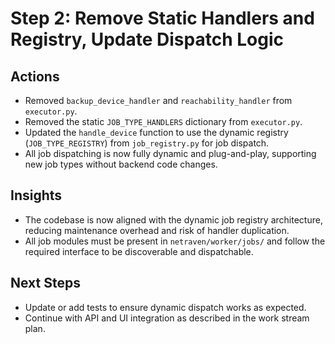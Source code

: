 # Step 2: Remove Static Handlers and Registry, Update Dispatch Logic

## Actions
- Removed `backup_device_handler` and `reachability_handler` from `executor.py`.
- Removed the static `JOB_TYPE_HANDLERS` dictionary from `executor.py`.
- Updated the `handle_device` function to use the dynamic registry (`JOB_TYPE_REGISTRY`) from `job_registry.py` for job dispatch.
- All job dispatching is now fully dynamic and plug-and-play, supporting new job types without backend code changes.

## Insights
- The codebase is now aligned with the dynamic job registry architecture, reducing maintenance overhead and risk of handler duplication.
- All job modules must be present in `netraven/worker/jobs/` and follow the required interface to be discoverable and dispatchable.

## Next Steps
- Update or add tests to ensure dynamic dispatch works as expected.
- Continue with API and UI integration as described in the work stream plan. 